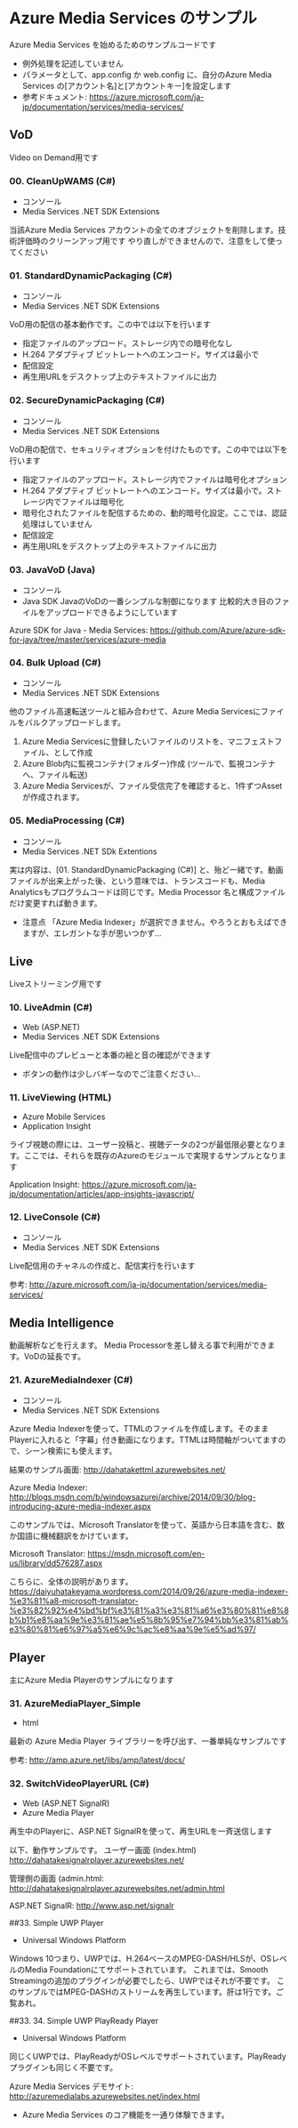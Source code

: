 # Azure Media Services のサンプル
Azure Media Services を始めるためのサンプルコードです

- 例外処理を記述していません
- パラメータとして、app.config か web.config に、自分のAzure Media Services の[アカウント名]と[アカウントキー]を設定します
- 参考ドキュメント:
https://azure.microsoft.com/ja-jp/documentation/services/media-services/

## VoD
Video on Demand用です

### 00. CleanUpWAMS (C#)
- コンソール
- Media Services .NET SDK Extensions

当該Azure Media Services アカウントの全てのオブジェクトを削除します。技術評価時のクリーンアップ用です
やり直しができませんので、注意をして使ってください

### 01. StandardDynamicPackaging (C#)
- コンソール
- Media Services .NET SDK Extensions


VoD用の配信の基本動作です。この中では以下を行います
- 指定ファイルのアップロード。ストレージ内での暗号化なし
- H.264 アダプティブ ビットレートへのエンコード。サイズは最小で
- 配信設定
- 再生用URLをデスクトップ上のテキストファイルに出力

### 02. SecureDynamicPackaging (C#)
- コンソール
- Media Services .NET SDK Extensions

VoD用の配信で、セキュリティオプションを付けたものです。この中では以下を行います
- 指定ファイルのアップロード。ストレージ内でファイルは暗号化オプション
- H.264 アダプティブ ビットレートへのエンコード。サイズは最小で。ストレージ内でファイルは暗号化
- 暗号化されたファイルを配信するための、動的暗号化設定。ここでは、認証処理はしていません
- 配信設定
- 再生用URLをデスクトップ上のテキストファイルに出力

### 03. JavaVoD (Java)
- コンソール
- Java SDK
JavaのVoDの一番シンプルな制御になります
比較的大き目のファイルをアップロードできるようにしています

Azure SDK for Java - Media Services:
https://github.com/Azure/azure-sdk-for-java/tree/master/services/azure-media

### 04. Bulk Upload (C#)
- コンソール
- Media Services .NET SDK Extensions

他のファイル高速転送ツールと組み合わせて、Azure Media Servicesにファイルをバルクアップロードします。
1. Azure Media Servicesに登録したいファイルのリストを、マニフェストファイル、として作成
2. Azure Blob内に監視コンテナ(フォルダー)作成
(ツールで、監視コンテナへ、ファイル転送)
3. Azure Media Servicesが、ファイル受信完了を確認すると、1件ずつAssetが作成されます。


### 05. MediaProcessing (C#)
- コンソール
- Media Services .NET SDk Extentions

実は内容は、[01. StandardDynamicPackaging (C#)] と、殆ど一緒です。動画ファイルが出来上がった後、という意味では、トランスコードも、Media Analyticsもプログラムコードは同じです。Media Processor 名と構成ファイルだけ変更すれば動きます。

- 注意点
「Azure Media Indexer」が選択できません。やろうとおもえばできますが、エレガントな手が思いつかず...



## Live
Liveストリーミング用です

### 10. LiveAdmin (C#)
- Web (ASP.NET)
- Media Services .NET SDK Extensions

Live配信中のプレビューと本番の絵と音の確認ができます
- ボタンの動作は少しバギーなのでご注意ください...

### 11. LiveViewing (HTML)
- Azure Mobile Services
- Application Insight

ライブ視聴の際には、ユーザー投稿と、視聴データの2つが最低限必要となります。ここでは、それらを既存のAzureのモジュールで実現するサンプルとなります

Application Insight:
https://azure.microsoft.com/ja-jp/documentation/articles/app-insights-javascript/

### 12. LiveConsole (C#)
- コンソール
- Media Services .NET SDK Extensions

Live配信用のチャネルの作成と、配信実行を行います

参考: http://azure.microsoft.com/ja-jp/documentation/services/media-services/

## Media Intelligence
動画解析などを行えます。
Media Processorを差し替える事で利用ができます。VoDの延長です。

### 21. AzureMediaIndexer (C#)
- コンソール
- Media Services .NET SDK Extensions

Azure Media Indexerを使って、TTMLのファイルを作成します。そのままPlayerに入れると「字幕」付き動画になります。TTMLは時間軸がついてますので、シーン検索にも使えます。

結果のサンプル画面:
http://dahatakettml.azurewebsites.net/


Azure Media Indexer:
http://blogs.msdn.com/b/windowsazurej/archive/2014/09/30/blog-introducing-azure-media-indexer.aspx

このサンプルでは、Microsoft Translatorを使って、英語から日本語を含む、数か国語に機械翻訳をかけています。

Microsoft Translator:
https://msdn.microsoft.com/en-us/library/dd576287.aspx

こちらに、全体の説明があります。
https://daiyuhatakeyama.wordpress.com/2014/09/26/azure-media-indexer-%e3%81%a8-microsoft-translator-%e3%82%92%e4%bd%bf%e3%81%a3%e3%81%a6%e3%80%81%e8%8b%b1%e8%aa%9e%e3%81%ae%e5%8b%95%e7%94%bb%e3%81%ab%e3%80%81%e6%97%a5%e6%9c%ac%e8%aa%9e%e5%ad%97/

## Player
主にAzure Media Playerのサンプルになります

### 31. AzureMediaPlayer_Simple
- html

最新の Azure Media Player ライブラリーを呼び出す、一番単純なサンプルです

参考: http://amp.azure.net/libs/amp/latest/docs/

### 32. SwitchVideoPlayerURL (C#)
- Web (ASP.NET SignalR)
- Azure Media Player

再生中のPlayerに、ASP.NET SignalRを使って、再生URLを一斉送信します

以下、動作サンプルです。
ユーザー画面 (index.html) 
http://dahatakesignalrplayer.azurewebsites.net/
 
管理側の画面 (admin.html: 
http://dahatakesignalrplayer.azurewebsites.net/admin.html

ASP.NET SignalR:
http://www.asp.net/signalr

##33. Simple UWP Player
- Universal Windows Platform

Windows 10つまり、UWPでは、H.264ベースのMPEG-DASH/HLSが、OSレベルのMedia Foundationにてサポートされています。
これまでは、Smooth Streamingの追加のプラグインが必要でしたら、UWPではそれが不要です。
このサンプルではMPEG-DASHのストリームを再生しています。肝は1行です。ご覧あれ。

##33. 34. Simple UWP PlayReady Player
- Universal Windows Platform

同じくUWPでは、PlayReadyがOSレベルでサポートされています。PlayReady プラグインも同じく不要です。

Azure Media Services デモサイト:
http://azuremedialabs.azurewebsites.net/index.html
- Azure Media Services のコア機能を一通り体験できます。 

